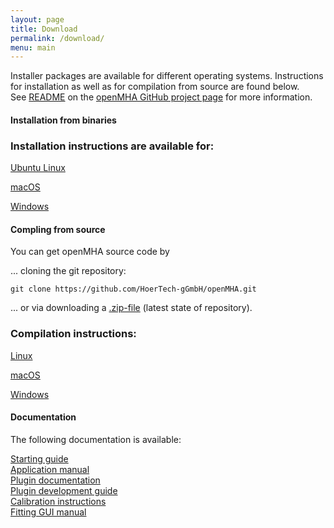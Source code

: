 ```yaml
---
layout: page
title: Download
permalink: /download/
menu: main
---
```


Installer packages are available for different operating systems. Instructions for installation as well as for compilation from source are found below.  
See [README](https://github.com/HoerTech-gGmbH/openMHA/blob/master/README.md) on the [openMHA GitHub project page](https://github.com/HoerTech-gGmbH/openMHA) for more information. 


#### Installation from binaries

### Installation instructions are available for:

[Ubuntu Linux](https://github.com/HoerTech-gGmbH/openMHA/blob/master/INSTALLATION.md#i-installation-from-binary-packages-on-ubuntu) 

[macOS](https://github.com/HoerTech-gGmbH/openMHA/blob/master/INSTALLATION.md#iii-macos-installer)

[Windows](https://github.com/HoerTech-gGmbH/openMHA/blob/master/INSTALLATION.md#ii-windows-installer) 


#### Compling from source

You can get openMHA source code by 

... cloning the git repository:

``` 
git clone https://github.com/HoerTech-gGmbH/openMHA.git
```

... or via downloading a [.zip-file](https://github.com/HoerTech-gGmbH/openMHA/archive/master.zip) (latest state of repository).

### Compilation instructions:

[Linux](https://github.com/HoerTech-gGmbH/openMHA/blob/master/COMPILATION.md#i-compiling-from-source-on-linux)  

[macOS](https://github.com/HoerTech-gGmbH/openMHA/blob/master/COMPILATION.md#ii-compiling-from-source-on-macos)   

[Windows](https://github.com/HoerTech-gGmbH/openMHA/blob/master/COMPILATION.md#iii-compilation-on-64-bit-windows-advanced)

#### Documentation

The following documentation is available:

[Starting guide](/docs/openMHA_starting_guide.pdf)  
[Application manual](/docs/openMHA_application_manual.pdf)  
[Plugin documentation](/docs/openMHA_plugins.pdf)  
[Plugin development guide](/docs/openMHA_developer_manual.pdf)  
[Calibration instructions](/docs/openMHA_calibration_manual.pdf)  
[Fitting GUI manual](/docs/openMHA_gui_manual.pdf)


